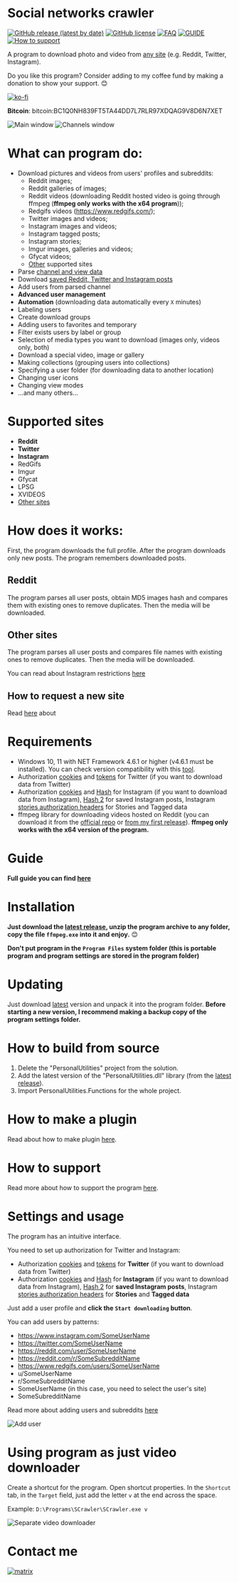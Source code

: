 # Social networks crawler

[![GitHub release (latest by date)](https://img.shields.io/github/v/release/AAndyProgram/SCrawler)](https://github.com/AAndyProgram/SCrawler/releases/latest)
[![GitHub license](https://img.shields.io/github/license/AAndyProgram/SCrawler)](https://github.com/AAndyProgram/SCrawler/blob/main/LICENSE)
[![FAQ](https://img.shields.io/badge/FAQ-green)](FAQ.md)
[![GUIDE](https://img.shields.io/badge/GUIDE-green)](https://github.com/AAndyProgram/SCrawler/wiki)
[![How to support](https://img.shields.io/badge/HowToSupport-green)](HowToSupport.md)

A program to download photo and video from [any site](#supported-sites) (e.g. Reddit, Twitter, Instagram).

Do you like this program? Consider adding to my coffee fund by making a donation to show your support. :blush:

[![ko-fi](https://www.ko-fi.com/img/githubbutton_sm.svg)](https://ko-fi.com/andyprogram)

**Bitcoin**: bitcoin:BC1Q0NH839FT5TA44DD7L7RLR97XDQAG9V8D6N7XET

![Main window](ProgramScreenshots/MainWindow.png)
![Channels window](ProgramScreenshots/Channels.png)

# What can program do:
- Download pictures and videos from users' profiles and subreddits:
  - Reddit images;
  - Reddit galleries of images;
  - Reddit videos (downloading Reddit hosted video is going through ffmpeg (**ffmpeg only works with the x64 program**));
  - Redgifs videos (https://www.redgifs.com/);
  - Twitter images and videos;
  - Instagram images and videos;
  - Instagram tagged posts;
  - Instagram stories;
  - Imgur images, galleries and videos;
  - Gfycat videos;
  - [Other](#supported-sites) supported sites
- Parse [channel and view data](https://github.com/AAndyProgram/SCrawler/wiki/Channels)
- Download [saved Reddit, Twitter and Instagram posts](https://github.com/AAndyProgram/SCrawler/wiki/Home#saved-posts)
- Add users from parsed channel
- **Advanced user management**
- **Automation** (downloading data automatically every ```X``` minutes)
- Labeling users
- Create download groups
- Adding users to favorites and temporary
- Filter exists users by label or group
- Selection of media types you want to download (images only, videos only, both)
- Download a special video, image or gallery
- Making collections (grouping users into collections)
- Specifying a user folder (for downloading data to another location)
- Changing user icons
- Changing view modes
- ...and many others...

# Supported sites

- **Reddit**
- **Twitter**
- **Instagram**
- RedGifs
- Imgur
- Gfycat
- LPSG
- XVIDEOS
- [Other sites](Plugins.md)

# How does it works:

First, the program downloads the full profile. After the program downloads only new posts. The program remembers downloaded posts.

## Reddit

The program parses all user posts, obtain MD5  images hash and compares them with existing ones to remove duplicates. Then the media will be downloaded.

## Other sites

The program parses all user posts and compares file names with existing ones to remove duplicates. Then the media will be downloaded.

You can read about Instagram restrictions [here](https://github.com/AAndyProgram/SCrawler/wiki/Settings#instagram-limits)

## How to request a new site

Read [here](CONTRIBUTING.md#how-to-request-a-new-site) about

# Requirements

- Windows 10, 11 with NET Framework 4.6.1 or higher (v4.6.1 must be installed). You can check version compatibility with this [tool](Tools/NET.FrameworkVersion.ps1).
- Authorization [cookies](https://github.com/AAndyProgram/SCrawler/wiki/Settings#how-to-set-up-cookies) and [tokens](https://github.com/AAndyProgram/SCrawler/wiki/Settings#how-to-find-twitter-tokens) for Twitter (if you want to download data from Twitter)
- Authorization [cookies](https://github.com/AAndyProgram/SCrawler/wiki/Settings#how-to-set-up-cookies) and [Hash](https://github.com/AAndyProgram/SCrawler/wiki/Settings#instagram) for Instagram (if you want to download data from Instagram), [Hash 2](https://github.com/AAndyProgram/SCrawler/wiki/Settings#how-to-find-instagram-hash-2) for saved Instagram posts, Instagram [stories authorization headers](https://github.com/AAndyProgram/SCrawler/wiki/Settings#how-to-find-instagram-stories-authorization-headers) for Stories and Tagged data
- ffmpeg library for downloading videos hosted on Reddit (you can download it from the [official repo](https://github.com/GyanD/codexffmpeg/releases/tag/2021-01-12-git-ca21cb1e36) or [from my first release](https://github.com/AAndyProgram/SCrawler/releases/download/1.0.0.0/ffmpeg.zip)). **ffmpeg only works with the x64 version of the program.**

# Guide

**Full guide you can find [here](https://github.com/AAndyProgram/SCrawler/wiki)**

# Installation

**Just download the [latest release](https://github.com/AAndyProgram/SCrawler/releases/latest), unzip the program archive to any folder, copy the file ```ffmpeg.exe``` into it and enjoy.** :blush:

**Don't put program in the ```Program Files``` system folder (this is portable program and program settings are stored in the program folder)**

# Updating

Just download [latest](https://github.com/AAndyProgram/SCrawler/releases/latest) version and unpack it into the program folder. **Before starting a new version, I recommend making a backup copy of the program settings folder.**

# How to build from source

1. Delete the "PersonalUtilities" project from the solution.
1. Add the latest version of the "PersonalUtilities.dll" library (from the [latest release](https://github.com/AAndyProgram/SCrawler/releases/latest)).
1. Import PersonalUtilities.Functions for the whole project.

# How to make a plugin

Read about how to make plugin [here](https://github.com/AAndyProgram/SCrawler/wiki/Plugins).

# How to support

Read more about how to support the program [here](HowToSupport.md).

# Settings and usage

The program has an intuitive interface.

You need to set up authorization for Twitter and Instagram:
- Authorization [cookies](https://github.com/AAndyProgram/SCrawler/wiki/Settings#how-to-set-up-cookies) and [tokens](https://github.com/AAndyProgram/SCrawler/wiki/Settings#how-to-find-twitter-tokens) for **Twitter** (if you want to download data from Twitter)
- Authorization [cookies](https://github.com/AAndyProgram/SCrawler/wiki/Settings#how-to-set-up-cookies) and [Hash](https://github.com/AAndyProgram/SCrawler/wiki/Settings#instagram) for **Instagram** (if you want to download data from Instagram), [Hash 2](https://github.com/AAndyProgram/SCrawler/wiki/Settings#how-to-find-instagram-hash-2) for **saved Instagram posts**, Instagram [stories authorization headers](https://github.com/AAndyProgram/SCrawler/wiki/Settings#how-to-find-instagram-stories-authorization-headers) for **Stories** and **Tagged data**

Just add a user profile and **click the ```Start downloading``` button**.

You can add users by patterns:
- https://www.instagram.com/SomeUserName
- https://twitter.com/SomeUserName
- https://reddit.com/user/SomeUserName
- https://reddit.com/r/SomeSubredditName
- https://www.redgifs.com/users/SomeUserName
- u/SomeUserName
- r/SomeSubredditName
- SomeUserName (in this case, you need to select the user's site)
- SomeSubredditName

Read more about adding users and subreddits [here](https://github.com/AAndyProgram/SCrawler/wiki/Users)

![Add user](ProgramScreenshots/CreateUserClear.png)

# Using program as just video downloader

Create a shortcut for the program. Open shortcut properties. In the ```Shortcut``` tab, in the ```Target``` field, just add the letter ```v``` at the end across the space.

Example: ```D:\Programs\SCrawler\SCrawler.exe v```

![Separate video downloader](ProgramScreenshots/SeparateVideoDownloader.png)

# Contact me

[![matrix](https://img.shields.io/badge/Matrix-%40andyprogram%3Amatrix.org-informational)](https://matrix.to/#/@andyprogram:matrix.org)
